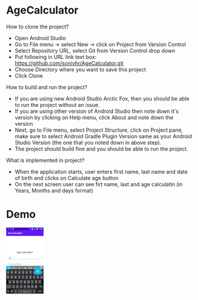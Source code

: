 # AgeCalculator

How to clone the project?
- Open Android Studio
- Go to File menu -> select New -> click on Project from Version Control
- Select Repository URL, select Git from Version Control drop down
- Put following in URL link text box: https://github.com/sonivhr/AgeCalculator.git
- Choose Directory where you want to save this project
- Click Clone

How to build and run the project?
- If you are using new Android Studio Arctic Fox, then you should be able to run the project without an issue.
- If you are using other version of Android Studio then note down it's version by clicking on Help menu, click About and note down the version
- Next, go to File menu, select Project Structure, click on Project pane, make sure to select Android Gradle Plugin Version same as your Android Studio Version (the one that you noted down in above step).
- The project should build fine and you should be able to run the project.

What is implemented in project?
- When the application starts, user enters first name, last name and date of birth and clicks on Calculate age button
- On the next screen user can see firt name, last and age calculatin (in Years, Months and days format)

# Demo

<img src="art/AgeCalculatorDemo.gif" width="20%">

